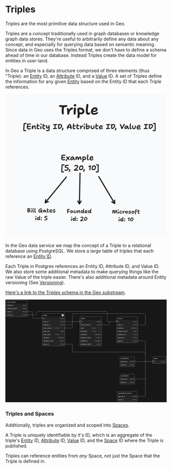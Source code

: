 # Triples

Triples are the most primitive data structure used in Geo.

Triples are a concept traditionally used in graph databases or knowledge graph data stores. They're useful to arbitrarily define any data about any concept, and especially for querying data based on semantic meaning. Since data in Geo uses the Triples format, we don't have to define a schema ahead of time in our database. Instead Triples create the data model for entities in user-land.

In Geo a Triple is a data structure comprised of three elements (thus "Triple): an [Entity](01-entities.md) ID, an [Attribute](03-attributes.md) ID, and a [Value](04-values.md) ID. A set of Triples define the information for any given [Entity](01-entities.md) based on the Entity ID that each Triple references.

![Image depicting how a triple is composed of three identifiers](images/triples.png)

In the Geo data service we map the concept of a Triple to a relational database using PostgreSQL. We store a large table of triples that each reference an [Entity ID](https://github.com/geobrowser/geogenesis/blob/bf51df1309f412de957942e0405400163f92878e/packages/substream/src/sql/initPublic.sql#L112).

Each Triple in Postgres references an Entity ID, Attribute ID, and Value ID. We also store some additional metadata to make querying things like the raw Value of the triple easier. There's also additional metadata around Entity versioning (See [Versioning](07-entity-versioning.md)).

[Here's a link to the Triples schema in the Geo substream](https://github.com/geobrowser/geogenesis/blob/bf51df1309f412de957942e0405400163f92878e/packages/substream/src/sql/initPublic.sql#L112).

![Diagram depicting the Geo data model](images/data-model.png)

### Triples and Spaces

Additionally, triples are organized and scoped into [Spaces](06-spaces.md).

A Triple is uniquely identifiable by it's ID, which is an aggregate of the triple's [Entity](01-entities.md) ID, [Attribute](03-attributes.md) ID, [Value](04-values.md) ID, and the [Space](06-spaces.md) ID where the Triple is published.

Triples can reference entities from _any_ Space, not just the Space that the Triple is defined in.
